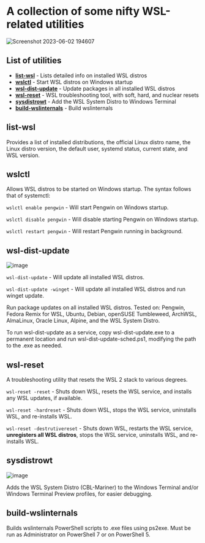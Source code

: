 # A collection of some nifty WSL-related utilities

![Screenshot 2023-06-02 194607](https://github.com/sirredbeard/wslinternals/assets/33820650/419c5854-bb69-4d95-8f1f-6e8f0b8ac6b0)

## List of utilities

* **[list-wsl](https://github.com/sirredbeard/wslinternals#list-wsl)** - Lists detailed info on installed WSL distros
* **[wslctl](https://github.com/sirredbeard/wslinternals#wslctl)** - Start WSL distros on Windows startup
* **[wsl-dist-update](https://github.com/sirredbeard/wslinternals#wsl-dist-update)** - Update packages in all installed WSL distros
* **[wsl-reset](https://github.com/sirredbeard/wslinternals#wsl-reset)** - WSL troubleshooting tool, with soft, hard, and nuclear resets
* **[sysdistrowt](https://github.com/sirredbeard/wslinternals#sysdistrowt)** - Add the WSL System Distro to Windows Terminal
* **[build-wslinternals](https://github.com/sirredbeard/wslinternals#build-wslinternals)** - Build wslinternals

## list-wsl

Provides a list of installed distributions, the official Linux distro name, the Linux distro version, the default user, systemd status, current state, and WSL version.

## wslctl

Allows WSL distros to be started on Windows startup. The syntax follows that of systemctl:

`wslctl enable pengwin` - Will start Pengwin on Windows startup.

`wslctl disable pengwin` - Will disable starting Pengwin on Windows startup.

`wslctl restart pengwin` - Will restart Pengwin running in background.

## wsl-dist-update

![image](https://github.com/sirredbeard/wslinternals/assets/33820650/e1b49c52-c87e-448d-9884-f296165060d6)

`wsl-dist-update` - Will update all installed WSL distros.

`wsl-dist-update -winget` - Will update all installed WSL distros and run winget update.

Run package updates on all installed WSL distros. Tested on: Pengwin, Fedora Remix for WSL, Ubuntu, Debian, openSUSE Tumbleweed, ArchWSL, AlmaLinux, Oracle Linux, Alpine, and the WSL System Distro.

To run wsl-dist-update as a service, copy wsl-dist-update.exe to a permanent location and run wsl-dist-update-sched.ps1, modifying the path to the .exe as needed.

## wsl-reset

A troubleshooting utility that resets the WSL 2 stack to various degrees.

`wsl-reset -reset` - Shuts down WSL, resets the WSL service, and installs any WSL updates, if available.

`wsl-reset -hardreset` - Shuts down WSL, stops the WSL service, uninstalls WSL, and re-installs WSL.

`wsl-reset -destrutivereset` - Shuts down WSL, restarts the WSL service, **unregisters all WSL distros**, stops the WSL service, uninstalls WSL, and re-installs WSL.

## sysdistrowt

![image](https://github.com/sirredbeard/wslinternals/assets/33820650/ea645f9e-af55-47f2-8ccf-5a14aa5e7d3b)

Adds the WSL System Distro (CBL-Mariner) to the Windows Terminal and/or Windows Terminal Preview profiles, for easier debugging.

## build-wslinternals

Builds wslinternals PowerShell scripts to .exe files using ps2exe. Must be run as Administrator on PowerShell 7 or on PowerShell 5. 
